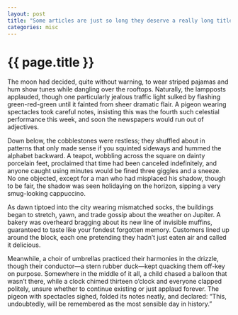 ```yaml
---
layout: post
title: "Some articles are just so long they deserve a really long title to see if things will break well"
categories: misc
---
```

# {{ page.title }}

The moon had decided, quite without warning, to wear striped pajamas and hum show tunes while dangling over the rooftops. Naturally, the lampposts applauded, though one particularly jealous traffic light sulked by flashing green-red-green until it fainted from sheer dramatic flair. A pigeon wearing spectacles took careful notes, insisting this was the fourth such celestial performance this week, and soon the newspapers would run out of adjectives.

Down below, the cobblestones were restless; they shuffled about in patterns that only made sense if you squinted sideways and hummed the alphabet backward. A teapot, wobbling across the square on dainty porcelain feet, proclaimed that time had been canceled indefinitely, and anyone caught using minutes would be fined three giggles and a sneeze. No one objected, except for a man who had misplaced his shadow, though to be fair, the shadow was seen holidaying on the horizon, sipping a very smug-looking cappuccino.

As dawn tiptoed into the city wearing mismatched socks, the buildings began to stretch, yawn, and trade gossip about the weather on Jupiter. A bakery was overheard bragging about its new line of invisible muffins, guaranteed to taste like your fondest forgotten memory. Customers lined up around the block, each one pretending they hadn’t just eaten air and called it delicious.

Meanwhile, a choir of umbrellas practiced their harmonies in the drizzle, though their conductor—a stern rubber duck—kept quacking them off-key on purpose. Somewhere in the middle of it all, a child chased a balloon that wasn’t there, while a clock chimed thirteen o’clock and everyone clapped politely, unsure whether to continue existing or just applaud forever. The pigeon with spectacles sighed, folded its notes neatly, and declared: “This, undoubtedly, will be remembered as the most sensible day in history.”